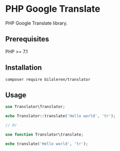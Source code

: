# PHP Google Translate
PHP Google Translate library.

## Prerequisites

PHP >= 7.1

## Installation

```
composer require bilaleren/translator
```

## Usage

```php
use Translator\Translator;

echo Translator::translate('Hello world', 'tr');

// Or

use function Translator\translate;

echo translate('Hello world', 'tr');
```
